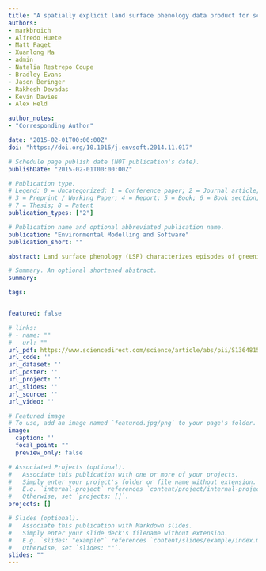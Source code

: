 ```yaml
---
title: "A spatially explicit land surface phenology data product for science, monitoring and natural resources management applications"
authors:
- markbroich
- Alfredo Huete 
- Matt Paget
- Xuanlong Ma 
- admin
- Natalia Restrepo Coupe 
- Bradley Evans
- Jason Beringer
- Rakhesh Devadas 
- Kevin Davies
- Alex Held

author_notes:
- "Corresponding Author"

date: "2015-02-01T00:00:00Z"
doi: "https://doi.org/10.1016/j.envsoft.2014.11.017"

# Schedule page publish date (NOT publication's date).
publishDate: "2015-02-01T00:00:00Z"

# Publication type.
# Legend: 0 = Uncategorized; 1 = Conference paper; 2 = Journal article;
# 3 = Preprint / Working Paper; 4 = Report; 5 = Book; 6 = Book section;
# 7 = Thesis; 8 = Patent
publication_types: ["2"]

# Publication name and optional abbreviated publication name.
publication: "Environmental Modelling and Software"
publication_short: ""

abstract: Land surface phenology (LSP) characterizes episodes of greening and browning of the vegetated land surface from remote sensing imagery. LSP is of interest for quantification and monitoring of crop yield, wildfire fuel accumulation, vegetation condition, ecosystem response and resilience to climate variability and change. Deriving LSP represents an effort for end users and existing global products may not accommodate conditions in Australia, a country with a dry climate and high rainfall variability. To fill this information gap we developed the Australian LSP Product in contribution to AusCover/Terrestrial Ecosystem Research Network (TERN). We describe the product's algorithm and information content consisting of metrics that characterize LSP greening and browning episodes of the vegetated land surface. Our product allows tracking LSP metrics over time and thereby quantifying inter- and intraannual variability across Australia. We demonstrate the metrics' response to ENSO-driven climate variability. Lastly, we discuss known limitations of the current product and future development plans.

# Summary. An optional shortened abstract.
summary: 

tags:


featured: false

# links:
# - name: ""
#   url: ""
url_pdf: https://www.sciencedirect.com/science/article/abs/pii/S1364815214003430
url_code: ''
url_dataset: ''
url_poster: ''
url_project: ''
url_slides: ''
url_source: ''
url_video: ''

# Featured image
# To use, add an image named `featured.jpg/png` to your page's folder. 
image:
  caption: ''
  focal_point: ""
  preview_only: false

# Associated Projects (optional).
#   Associate this publication with one or more of your projects.
#   Simply enter your project's folder or file name without extension.
#   E.g. `internal-project` references `content/project/internal-project/index.md`.
#   Otherwise, set `projects: []`.
projects: []

# Slides (optional).
#   Associate this publication with Markdown slides.
#   Simply enter your slide deck's filename without extension.
#   E.g. `slides: "example"` references `content/slides/example/index.md`.
#   Otherwise, set `slides: ""`.
slides: ""
---
```



